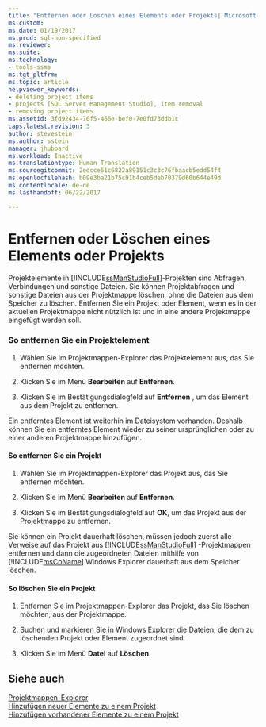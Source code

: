 ```yaml
---
title: "Entfernen oder Löschen eines Elements oder Projekts| Microsoft-Dokumente"
ms.custom: 
ms.date: 01/19/2017
ms.prod: sql-non-specified
ms.reviewer: 
ms.suite: 
ms.technology:
- tools-ssms
ms.tgt_pltfrm: 
ms.topic: article
helpviewer_keywords:
- deleting project items
- projects [SQL Server Management Studio], item removal
- removing project items
ms.assetid: 3fd92434-70f5-466e-bef0-7e0fd73ddb1c
caps.latest.revision: 3
author: stevestein
ms.author: sstein
manager: jhubbard
ms.workload: Inactive
ms.translationtype: Human Translation
ms.sourcegitcommit: 2edcce51c6822a89151c3c3c76fbaacb5edd54f4
ms.openlocfilehash: b09e3ba21b75c91b4ceb5deb70379d60b644e49d
ms.contentlocale: de-de
ms.lasthandoff: 06/22/2017

---
```

# <a name="remove-or-delete-an-item-or-project"></a>Entfernen oder Löschen eines Elements oder Projekts
Projektelemente in [!INCLUDE[ssManStudioFull](../../includes/ssmanstudiofull_md.md)]-Projekten sind Abfragen, Verbindungen und sonstige Dateien. Sie können Projektabfragen und sonstige Dateien aus der Projektmappe löschen, ohne die Dateien aus dem Speicher zu löschen. Entfernen Sie ein Projekt oder Element, wenn es in der aktuellen Projektmappe nicht nützlich ist und in eine andere Projektmappe eingefügt werden soll.  
  
### <a name="to-remove-a-project-item"></a>So entfernen Sie ein Projektelement  
  
1.  Wählen Sie im Projektmappen-Explorer das Projektelement aus, das Sie entfernen möchten.  
  
2.  Klicken Sie im Menü **Bearbeiten** auf **Entfernen**.  
  
3.  Klicken Sie im Bestätigungsdialogfeld auf **Entfernen** , um das Element aus dem Projekt zu entfernen.  
  
Ein entferntes Element ist weiterhin im Dateisystem vorhanden. Deshalb können Sie ein entferntes Element wieder zu seiner ursprünglichen oder zu einer anderen Projektmappe hinzufügen.  
  
#### <a name="to-remove-a-project"></a>So entfernen Sie ein Projekt  
  
1.  Wählen Sie im Projektmappen-Explorer das Projekt aus, das Sie entfernen möchten.  
  
2.  Klicken Sie im Menü **Bearbeiten** auf **Entfernen**.  
  
3.  Klicken Sie im Bestätigungsdialogfeld auf **OK**, um das Projekt aus der Projektmappe zu entfernen.  
  
Sie können ein Projekt dauerhaft löschen, müssen jedoch zuerst alle Verweise auf das Projekt aus [!INCLUDE[ssManStudioFull](../../includes/ssmanstudiofull_md.md)] -Projektmappen entfernen und dann die zugeordneten Dateien mithilfe von [!INCLUDE[msCoName](../../includes/msconame_md.md)] Windows Explorer dauerhaft aus dem Speicher löschen.  
  
#### <a name="to-delete-a-project"></a>So löschen Sie ein Projekt  
  
1.  Entfernen Sie im Projektmappen-Explorer das Projekt, das Sie löschen möchten, aus der Projektmappe.  
  
2.  Suchen und markieren Sie in Windows Explorer die Dateien, die dem zu löschenden Projekt oder Element zugeordnet sind.  
  
3.  Klicken Sie im Menü **Datei** auf **Löschen**.  
  
## <a name="see-also"></a>Siehe auch  
[Projektmappen-Explorer](../../ssms/solution/solution-explorer.md)  
[Hinzufügen neuer Elemente zu einem Projekt](../../ssms/solution/add-new-items-to-a-project.md)  
[Hinzufügen vorhandener Elemente zu einem Projekt](../../ssms/solution/add-existing-items-to-a-project.md)  
  

